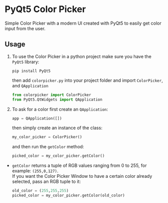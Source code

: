 # PyQt5 Color Picker
Simple Color Picker with a modern UI created with PyQt5 to easily get color input from the user.

## Usage

1. To use the Color Picker in a python project make sure you have the `PyQt5` library:

   ```
   pip install PyQt5
   ```

   then add `colorpicker.py` into your project folder and import `ColorPicker`, and `QApplication`

   ```python
   from colorpicker import ColorPicker
   from PyQt5.QtWidgets import QApplication
   ```

2. To ask for a color first create an `QApplication`:

   ```python
   app = QApplication([])
   ```

   then simply create an instance of the class:

   ```python
   my_color_picker = ColorPicker()
   ```

   and then run the `getColor` method:

   ```python
   picked_color = my_color_picker.getColor()
   ```


* `getColor` returns a tuple of RGB values ranging from 0 to 255, for example: `(255,0,127)`.\
  If you want the Color Picker Window to have a certain color already selected, pass an RGB tuple to it:

   ```python
   old_color = (255,255,255)
   picked_color = my_color_picker.getColor(old_color)
   ```
